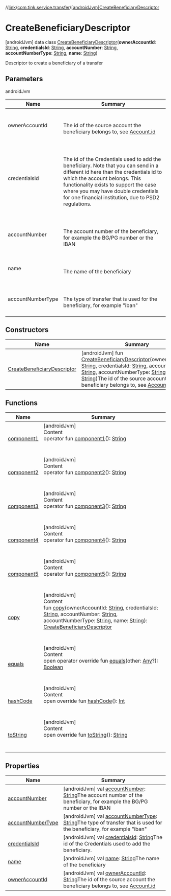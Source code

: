 //[link](../../index.md)/[com.tink.service.transfer](../index.md)/[[androidJvm]CreateBeneficiaryDescriptor](index.md)



# CreateBeneficiaryDescriptor  
 [androidJvm] data class [CreateBeneficiaryDescriptor](index.md)(**ownerAccountId**: [String](https://kotlinlang.org/api/latest/jvm/stdlib/kotlin/-string/index.html), **credentialsId**: [String](https://kotlinlang.org/api/latest/jvm/stdlib/kotlin/-string/index.html), **accountNumber**: [String](https://kotlinlang.org/api/latest/jvm/stdlib/kotlin/-string/index.html), **accountNumberType**: [String](https://kotlinlang.org/api/latest/jvm/stdlib/kotlin/-string/index.html), **name**: [String](https://kotlinlang.org/api/latest/jvm/stdlib/kotlin/-string/index.html))

Descriptor to create a beneficiary of a transfer

   


## Parameters  
  
androidJvm  
  
|  Name|  Summary| 
|---|---|
| <a name="com.tink.service.transfer/CreateBeneficiaryDescriptor///PointingToDeclaration/"></a>ownerAccountId| <a name="com.tink.service.transfer/CreateBeneficiaryDescriptor///PointingToDeclaration/"></a><br><br>The id of the source account the beneficiary belongs to, see [Account.id](../../com.tink.model.account/[android-jvm]-account/id.md)<br><br>
| <a name="com.tink.service.transfer/CreateBeneficiaryDescriptor///PointingToDeclaration/"></a>credentialsId| <a name="com.tink.service.transfer/CreateBeneficiaryDescriptor///PointingToDeclaration/"></a><br><br>The id of the Credentials used to add the beneficiary. Note that you can send in a different id here than the credentials id to which the account belongs. This functionality exists to support the case where you may have double credentials for one financial institution, due to PSD2 regulations.<br><br>
| <a name="com.tink.service.transfer/CreateBeneficiaryDescriptor///PointingToDeclaration/"></a>accountNumber| <a name="com.tink.service.transfer/CreateBeneficiaryDescriptor///PointingToDeclaration/"></a><br><br>The account number of the beneficiary, for example the BG/PG number or the IBAN<br><br>
| <a name="com.tink.service.transfer/CreateBeneficiaryDescriptor///PointingToDeclaration/"></a>name| <a name="com.tink.service.transfer/CreateBeneficiaryDescriptor///PointingToDeclaration/"></a><br><br>The name of the beneficiary<br><br>
| <a name="com.tink.service.transfer/CreateBeneficiaryDescriptor///PointingToDeclaration/"></a>accountNumberType| <a name="com.tink.service.transfer/CreateBeneficiaryDescriptor///PointingToDeclaration/"></a><br><br>The type of transfer that is used for the beneficiary, for example "iban"<br><br>
  


## Constructors  
  
|  Name|  Summary| 
|---|---|
| <a name="com.tink.service.transfer/CreateBeneficiaryDescriptor/CreateBeneficiaryDescriptor/#kotlin.String#kotlin.String#kotlin.String#kotlin.String#kotlin.String/PointingToDeclaration/"></a>[CreateBeneficiaryDescriptor](-create-beneficiary-descriptor.md)| <a name="com.tink.service.transfer/CreateBeneficiaryDescriptor/CreateBeneficiaryDescriptor/#kotlin.String#kotlin.String#kotlin.String#kotlin.String#kotlin.String/PointingToDeclaration/"></a> [androidJvm] fun [CreateBeneficiaryDescriptor](-create-beneficiary-descriptor.md)(ownerAccountId: [String](https://kotlinlang.org/api/latest/jvm/stdlib/kotlin/-string/index.html), credentialsId: [String](https://kotlinlang.org/api/latest/jvm/stdlib/kotlin/-string/index.html), accountNumber: [String](https://kotlinlang.org/api/latest/jvm/stdlib/kotlin/-string/index.html), accountNumberType: [String](https://kotlinlang.org/api/latest/jvm/stdlib/kotlin/-string/index.html), name: [String](https://kotlinlang.org/api/latest/jvm/stdlib/kotlin/-string/index.html))The id of the source account the beneficiary belongs to, see [Account.id](../../com.tink.model.account/[android-jvm]-account/id.md)   <br>


## Functions  
  
|  Name|  Summary| 
|---|---|
| <a name="com.tink.service.transfer/CreateBeneficiaryDescriptor/component1/#/PointingToDeclaration/"></a>[component1](component1.md)| <a name="com.tink.service.transfer/CreateBeneficiaryDescriptor/component1/#/PointingToDeclaration/"></a>[androidJvm]  <br>Content  <br>operator fun [component1](component1.md)(): [String](https://kotlinlang.org/api/latest/jvm/stdlib/kotlin/-string/index.html)  <br><br><br>
| <a name="com.tink.service.transfer/CreateBeneficiaryDescriptor/component2/#/PointingToDeclaration/"></a>[component2](component2.md)| <a name="com.tink.service.transfer/CreateBeneficiaryDescriptor/component2/#/PointingToDeclaration/"></a>[androidJvm]  <br>Content  <br>operator fun [component2](component2.md)(): [String](https://kotlinlang.org/api/latest/jvm/stdlib/kotlin/-string/index.html)  <br><br><br>
| <a name="com.tink.service.transfer/CreateBeneficiaryDescriptor/component3/#/PointingToDeclaration/"></a>[component3](component3.md)| <a name="com.tink.service.transfer/CreateBeneficiaryDescriptor/component3/#/PointingToDeclaration/"></a>[androidJvm]  <br>Content  <br>operator fun [component3](component3.md)(): [String](https://kotlinlang.org/api/latest/jvm/stdlib/kotlin/-string/index.html)  <br><br><br>
| <a name="com.tink.service.transfer/CreateBeneficiaryDescriptor/component4/#/PointingToDeclaration/"></a>[component4](component4.md)| <a name="com.tink.service.transfer/CreateBeneficiaryDescriptor/component4/#/PointingToDeclaration/"></a>[androidJvm]  <br>Content  <br>operator fun [component4](component4.md)(): [String](https://kotlinlang.org/api/latest/jvm/stdlib/kotlin/-string/index.html)  <br><br><br>
| <a name="com.tink.service.transfer/CreateBeneficiaryDescriptor/component5/#/PointingToDeclaration/"></a>[component5](component5.md)| <a name="com.tink.service.transfer/CreateBeneficiaryDescriptor/component5/#/PointingToDeclaration/"></a>[androidJvm]  <br>Content  <br>operator fun [component5](component5.md)(): [String](https://kotlinlang.org/api/latest/jvm/stdlib/kotlin/-string/index.html)  <br><br><br>
| <a name="com.tink.service.transfer/CreateBeneficiaryDescriptor/copy/#kotlin.String#kotlin.String#kotlin.String#kotlin.String#kotlin.String/PointingToDeclaration/"></a>[copy](copy.md)| <a name="com.tink.service.transfer/CreateBeneficiaryDescriptor/copy/#kotlin.String#kotlin.String#kotlin.String#kotlin.String#kotlin.String/PointingToDeclaration/"></a>[androidJvm]  <br>Content  <br>fun [copy](copy.md)(ownerAccountId: [String](https://kotlinlang.org/api/latest/jvm/stdlib/kotlin/-string/index.html), credentialsId: [String](https://kotlinlang.org/api/latest/jvm/stdlib/kotlin/-string/index.html), accountNumber: [String](https://kotlinlang.org/api/latest/jvm/stdlib/kotlin/-string/index.html), accountNumberType: [String](https://kotlinlang.org/api/latest/jvm/stdlib/kotlin/-string/index.html), name: [String](https://kotlinlang.org/api/latest/jvm/stdlib/kotlin/-string/index.html)): [CreateBeneficiaryDescriptor](index.md)  <br><br><br>
| <a name="kotlin/Any/equals/#kotlin.Any?/PointingToDeclaration/"></a>[equals](../../com.tink.service.user/[android-jvm]-user-profile-service-impl/index.md#%5Bkotlin%2FAny%2Fequals%2F%23kotlin.Any%3F%2FPointingToDeclaration%2F%5D%2FFunctions%2F1854938400)| <a name="kotlin/Any/equals/#kotlin.Any?/PointingToDeclaration/"></a>[androidJvm]  <br>Content  <br>open operator override fun [equals](../../com.tink.service.user/[android-jvm]-user-profile-service-impl/index.md#%5Bkotlin%2FAny%2Fequals%2F%23kotlin.Any%3F%2FPointingToDeclaration%2F%5D%2FFunctions%2F1854938400)(other: [Any](https://kotlinlang.org/api/latest/jvm/stdlib/kotlin/-any/index.html)?): [Boolean](https://kotlinlang.org/api/latest/jvm/stdlib/kotlin/-boolean/index.html)  <br><br><br>
| <a name="kotlin/Any/hashCode/#/PointingToDeclaration/"></a>[hashCode](../../com.tink.service.user/[android-jvm]-user-profile-service-impl/index.md#%5Bkotlin%2FAny%2FhashCode%2F%23%2FPointingToDeclaration%2F%5D%2FFunctions%2F1854938400)| <a name="kotlin/Any/hashCode/#/PointingToDeclaration/"></a>[androidJvm]  <br>Content  <br>open override fun [hashCode](../../com.tink.service.user/[android-jvm]-user-profile-service-impl/index.md#%5Bkotlin%2FAny%2FhashCode%2F%23%2FPointingToDeclaration%2F%5D%2FFunctions%2F1854938400)(): [Int](https://kotlinlang.org/api/latest/jvm/stdlib/kotlin/-int/index.html)  <br><br><br>
| <a name="kotlin/Any/toString/#/PointingToDeclaration/"></a>[toString](../../com.tink.service.user/[android-jvm]-user-profile-service-impl/index.md#%5Bkotlin%2FAny%2FtoString%2F%23%2FPointingToDeclaration%2F%5D%2FFunctions%2F1854938400)| <a name="kotlin/Any/toString/#/PointingToDeclaration/"></a>[androidJvm]  <br>Content  <br>open override fun [toString](../../com.tink.service.user/[android-jvm]-user-profile-service-impl/index.md#%5Bkotlin%2FAny%2FtoString%2F%23%2FPointingToDeclaration%2F%5D%2FFunctions%2F1854938400)(): [String](https://kotlinlang.org/api/latest/jvm/stdlib/kotlin/-string/index.html)  <br><br><br>


## Properties  
  
|  Name|  Summary| 
|---|---|
| <a name="com.tink.service.transfer/CreateBeneficiaryDescriptor/accountNumber/#/PointingToDeclaration/"></a>[accountNumber](account-number.md)| <a name="com.tink.service.transfer/CreateBeneficiaryDescriptor/accountNumber/#/PointingToDeclaration/"></a> [androidJvm] val [accountNumber](account-number.md): [String](https://kotlinlang.org/api/latest/jvm/stdlib/kotlin/-string/index.html)The account number of the beneficiary, for example the BG/PG number or the IBAN   <br>
| <a name="com.tink.service.transfer/CreateBeneficiaryDescriptor/accountNumberType/#/PointingToDeclaration/"></a>[accountNumberType](account-number-type.md)| <a name="com.tink.service.transfer/CreateBeneficiaryDescriptor/accountNumberType/#/PointingToDeclaration/"></a> [androidJvm] val [accountNumberType](account-number-type.md): [String](https://kotlinlang.org/api/latest/jvm/stdlib/kotlin/-string/index.html)The type of transfer that is used for the beneficiary, for example "iban"   <br>
| <a name="com.tink.service.transfer/CreateBeneficiaryDescriptor/credentialsId/#/PointingToDeclaration/"></a>[credentialsId](credentials-id.md)| <a name="com.tink.service.transfer/CreateBeneficiaryDescriptor/credentialsId/#/PointingToDeclaration/"></a> [androidJvm] val [credentialsId](credentials-id.md): [String](https://kotlinlang.org/api/latest/jvm/stdlib/kotlin/-string/index.html)The id of the Credentials used to add the beneficiary.   <br>
| <a name="com.tink.service.transfer/CreateBeneficiaryDescriptor/name/#/PointingToDeclaration/"></a>[name](name.md)| <a name="com.tink.service.transfer/CreateBeneficiaryDescriptor/name/#/PointingToDeclaration/"></a> [androidJvm] val [name](name.md): [String](https://kotlinlang.org/api/latest/jvm/stdlib/kotlin/-string/index.html)The name of the beneficiary   <br>
| <a name="com.tink.service.transfer/CreateBeneficiaryDescriptor/ownerAccountId/#/PointingToDeclaration/"></a>[ownerAccountId](owner-account-id.md)| <a name="com.tink.service.transfer/CreateBeneficiaryDescriptor/ownerAccountId/#/PointingToDeclaration/"></a> [androidJvm] val [ownerAccountId](owner-account-id.md): [String](https://kotlinlang.org/api/latest/jvm/stdlib/kotlin/-string/index.html)The id of the source account the beneficiary belongs to, see [Account.id](../../com.tink.model.account/[android-jvm]-account/id.md)   <br>

